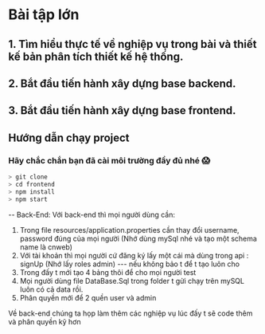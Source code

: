 # Bài tập lớn
## 1. Tìm hiểu thực tế về nghiệp vụ trong bài và thiết kế bản phân tích thiết kế hệ thống.
## 2. Bắt đầu tiến hành xây dựng base backend.
## 3. Bắt đầu tiến hành xây dựng base frontend.
## Hướng dẫn chạy project
### Hãy chắc chắn bạn đã cài môi trường đầy đủ nhé :scream:
```python
> git clone 
> cd frontend
> npm install
> npm start
```


-- Back-End:
Với back-end thì mọi người dùng cần:
1. Trong file resources/application.properties cần thay đổi username, password đúng của mọi người
(Nhớ dùng mySql nhé và tạo một schema name là cnweb)
2. Với tài khoản thì mọi người cứ đăng ký lấy một cái mà dùng trong api : signUp (Nhớ lấy roles admin)
--- nếu không bảo t để t tạo luôn cho
3. Trong đấy t mới tạo 4 bảng thôi để cho mọi người test
4. Mọi người dùng file DataBase.Sql trong folder t gửi chạy trên mySQL luôn có cả data rồi.
5. Phân quyền mới để 2 quền user và admin

Về back-end chúng ta họp làm thêm các nghiệp vụ lúc đấy t sẽ code thêm và phân quyền kỹ hơn
